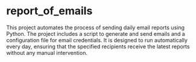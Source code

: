 # report_of_emails
This project automates the process of sending daily email reports using Python. The project includes a script to generate and send emails and a configuration file for email credentials. It is designed to run automatically every day, ensuring that the specified recipients receive the latest reports without any manual intervention.
